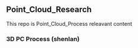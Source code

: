 ## Point_Cloud_Research
This repo is Point_Cloud_Process releavant content
### 3D PC Process (shenlan)
